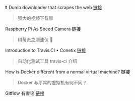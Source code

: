 :arrow_double_down: Dumb downloader that scrapes the web [链接](https://github.com/soimort/you-get)
> 强大的视频下载器

Raspberry Pi As Speed Camera [链接](https://hackaday.com/2016/04/03/raspberry-pi-as-speed-camera/)
> 树莓派之测速仪 :blue_car:

Introduction to Travis.CI • Conetix [链接](https://www.conetix.com.au/blog/introduction-travisci)
> 自动化测试工具 travis-ci 介绍

How is Docker different from a normal virtual machine? [链接](https://stackoverflow.com/questions/16047306/how-is-docker-different-from-a-normal-virtual-machine)
> Docker 与平常的虚拟机有何不同？

Gitflow 有害论 [链接](http://insights.thoughtworkers.org/gitflow-consider-harmful/)
